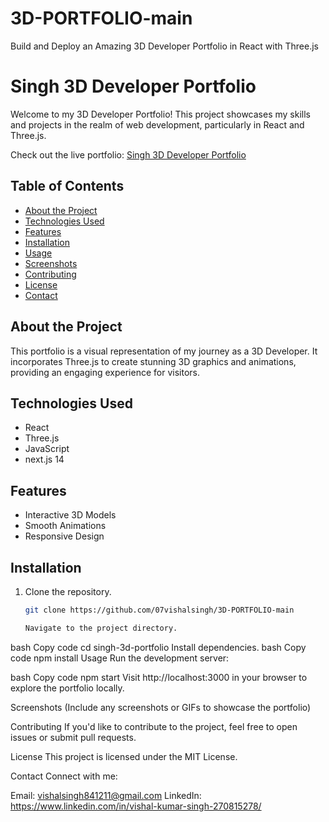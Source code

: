 # 3D-PORTFOLIO-main
 Build and Deploy an Amazing 3D Developer Portfolio in React with Three.js


# Singh 3D Developer Portfolio



Welcome to my 3D Developer Portfolio! This project showcases my skills and projects in the realm of web development, particularly in React and Three.js.

Check out the live portfolio: [Singh 3D Developer Portfolio](https://singh-3d-portfolio.netlify.app/)

## Table of Contents
- [About the Project](#about-the-project)
- [Technologies Used](#technologies-used)
- [Features](#features)
- [Installation](#installation)
- [Usage](#usage)
- [Screenshots](#screenshots)
- [Contributing](#contributing)
- [License](#license)
- [Contact](#contact)

## About the Project
This portfolio is a visual representation of my journey as a 3D Developer. It incorporates Three.js to create stunning 3D graphics and animations, providing an engaging experience for visitors.

## Technologies Used
- React
- Three.js
- JavaScript
- next.js 14

## Features
- Interactive 3D Models
- Smooth Animations
- Responsive Design


## Installation
1. Clone the repository.
   ```bash
   git clone https://github.com/07vishalsingh/3D-PORTFOLIO-main

   Navigate to the project directory.
bash
Copy code
cd singh-3d-portfolio
Install dependencies.
bash
Copy code
npm install
Usage
Run the development server:

bash
Copy code
npm start
Visit http://localhost:3000 in your browser to explore the portfolio locally.

Screenshots
(Include any screenshots or GIFs to showcase the portfolio)

Contributing
If you'd like to contribute to the project, feel free to open issues or submit pull requests.

License
This project is licensed under the MIT License.

Contact
Connect with me:

Email: vishalsingh841211@gmail.com
LinkedIn: https://www.linkedin.com/in/vishal-kumar-singh-270815278/
